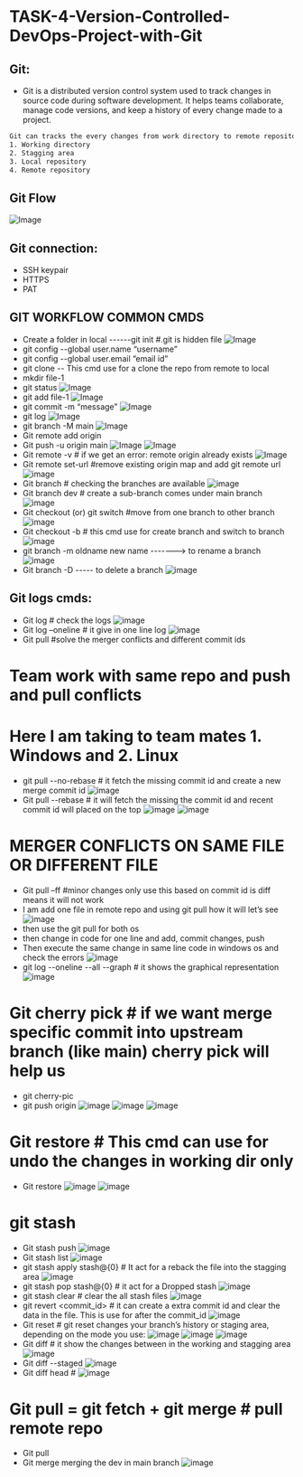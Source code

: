 # TASK-4-Version-Controlled-DevOps-Project-with-Git
## Git:
- Git is a distributed version control system used to track changes in source code during software 
development. It helps teams collaborate, manage code versions, and keep a history of every change made to a 
project.
```sh
Git can tracks the every changes from work directory to remote repository. 
1. Working directory 
2. Stagging area  
3. Local repository 
4. Remote repository
```
## Git Flow
![Image](https://github.com/user-attachments/assets/7fde12db-c42e-427c-a9ed-5490c508eeb2)
## Git connection:

- SSH keypair
- HTTPS
- PAT
## GIT WORKFLOW COMMON CMDS
- Create a folder in local ------git init  #.git is hidden file
![Image](https://github.com/user-attachments/assets/d15dc7f3-78f6-4d0a-800e-dc6a7057624f)
- git config  --global user.name “username”
- git config  --global user.email “email id”
- git clone  -- This cmd use for a clone the repo from remote to local
- mkdir file-1
- git status
![Image](https://github.com/user-attachments/assets/14a86b98-4324-4995-b1fd-8ceb8555191a)
- git add file-1
![Image](https://github.com/user-attachments/assets/815913fe-1526-493c-a146-573bc921f66a)
- git commit -m “message”
![Image](https://github.com/user-attachments/assets/520aba46-3431-4be5-b6c9-6c5b113874c0)
- git log
![Image](https://github.com/user-attachments/assets/d71ff6a9-fee4-4535-accc-f476614acba5)
- git branch -M main
![Image](https://github.com/user-attachments/assets/1a74edba-4c25-41cb-8d06-5d824d96740e)
- Git remote add origin <git repo url>
- Git push -u origin main
![Image](https://github.com/user-attachments/assets/5a58cc3c-b043-4606-b9c1-b3f2d0bc06f7)
![Image](https://github.com/user-attachments/assets/0ee829d3-e1af-4596-ae72-c86ae7546a5a)
- Git remote -v # if we get an error: remote origin already exists
![Image](https://github.com/user-attachments/assets/16401aa4-2ed4-4fdf-9b7f-044ea84a704d)
- Git remote set-url <git hub repo url> #remove existing origin map and add git remote url
![image](https://github.com/user-attachments/assets/e9b586e4-e187-4181-bd2a-6c201d969a17)
- Git branch # checking the branches are available
![image](https://github.com/user-attachments/assets/1ef39fb1-4cda-46ca-8899-07f414008a12)
- Git branch dev # create a sub-branch comes under main branch
![image](https://github.com/user-attachments/assets/522974b8-9be9-4edd-a13f-0fa29e892c95)
- Git checkout <branch-name> (or) git switch <branch-name> #move from one branch to other branch
![image](https://github.com/user-attachments/assets/2356f849-011b-49b3-8cfb-10e3c658ff97)
- Git checkout -b <sub-branch-name> # this cmd use for create branch and switch to branch
![image](https://github.com/user-attachments/assets/5d3ce067-3f0c-46c7-8e82-b0fb5bc7223b)
- git branch -m oldname new name -------> to rename a branch
![image](https://github.com/user-attachments/assets/2255c8b6-a0ce-45f6-925c-0d66d0c4118f)
- Git branch -D <branch name> ----- to delete a branch
![image](https://github.com/user-attachments/assets/f9473e09-d902-4160-94b4-87c306d4e68e)
## Git logs cmds:
- Git log # check the logs
![image](https://github.com/user-attachments/assets/29f75a46-9b54-4ad9-9eb0-3cf15c9e0aeb)
- Git log –oneline # it give in one line log
  ![image](https://github.com/user-attachments/assets/4f984b48-5251-4e2a-a117-c5b0c7c5efac)
- Git pull #solve the merger conflicts and different commit ids 
# Team work with same repo and push and pull conflicts
# Here I am taking to team mates 1. Windows and 2. Linux
- git pull --no-rebase # it fetch the missing commit id and create a new merge commit id
![image](https://github.com/user-attachments/assets/796e647c-fd2e-485e-9217-1a2ff2d22e00)
- Git pull --rebase # it will fetch the missing the commit id and recent commit id will placed on the top
![image](https://github.com/user-attachments/assets/a6203564-5952-4ecc-88ff-7897adb5d6f1)
![image](https://github.com/user-attachments/assets/08c7875b-f28e-4867-8d9e-572d1f26cef7)
# MERGER CONFLICTS ON SAME FILE OR DIFFERENT FILE
- Git pull –ff #minor changes only use this based on commit id is diff means it will not work
- I am add one file in remote repo and using git pull how it will let’s see
![image](https://github.com/user-attachments/assets/2b31b55d-5f98-4323-ac69-e3efeaaea328)
- then use the git pull for both os
- then change in code for one line and add, commit changes, push
- Then execute the same change in same line code in windows os and check the errors
![image](https://github.com/user-attachments/assets/bbc81593-2fc6-4fb4-a286-0d35ead270da)
- git log --oneline --all --graph # it shows the graphical representation
![image](https://github.com/user-attachments/assets/ef07b592-7d8c-432c-9b79-90f87818bf51)
# Git cherry pick # if we want merge specific commit into upstream branch (like main) cherry pick will help us 
- git cherry-pic <committed>
- git push origin<branch name>
![image](https://github.com/user-attachments/assets/d8f68d92-4cd5-4709-a762-c349918b1c4e)
![image](https://github.com/user-attachments/assets/42c0f10e-cf9b-429d-b27c-de92f0d12f2c)
![image](https://github.com/user-attachments/assets/b76533d5-6faf-42eb-8ae3-149e2fbc5a55)
# Git restore # This cmd can use for undo the changes in working dir only 
- Git restore <filename>
![image](https://github.com/user-attachments/assets/2f1c9cc0-6ebc-4e1c-bd9e-83763518954f)
![image](https://github.com/user-attachments/assets/3ae9db4d-f489-4590-a4f1-cefec55f67e1)
# git stash
- Git stash push <filename>
![image](https://github.com/user-attachments/assets/9626af33-6136-4123-86d0-268fd83b0c63)
- Git stash list
![image](https://github.com/user-attachments/assets/2fa5ba40-113b-47db-b1e1-cf76e23945e8)
- git stash apply stash@{0} #  It act for a reback the file into the stagging area
![image](https://github.com/user-attachments/assets/2fcfe146-5479-47ff-8c2b-eda5532671e0)
- git stash pop stash@{0} # it act for a Dropped stash
![image](https://github.com/user-attachments/assets/81152e1f-70c6-4828-9401-3df2cabd4b04)
- git stash clear # clear the all stash files
![image](https://github.com/user-attachments/assets/35527688-d171-4b7b-9c88-831f53263e51)
- git revert <commit_id> # it can create a extra commit id and clear the data in the file. This is use for after the commit_id
![image](https://github.com/user-attachments/assets/673152a6-79ff-43b8-af05-e71e3950827f)
- Git reset # git reset changes your branch’s history or staging area, depending on the mode you use:
![image](https://github.com/user-attachments/assets/78b6f328-fba0-4379-8d66-814c96bc72cb)
![image](https://github.com/user-attachments/assets/ccdd42ab-5dff-424a-9620-b89a4099d81d)
![image](https://github.com/user-attachments/assets/048bd8a9-df90-4958-8a14-f46a08d2e148)
- Git diff # it show the changes between in the working and stagging area
![image](https://github.com/user-attachments/assets/ec307b5f-647b-47f8-95be-9eed6c2804ef)
- Git diff --staged
![image](https://github.com/user-attachments/assets/12af24f5-0b3f-4773-bdbc-207933a5669d)
- Git diff head #
![image](https://github.com/user-attachments/assets/2a61ed2a-f2f6-4413-b3d4-8ea18f5a33ef)
# Git pull = git fetch + git merge # pull remote repo
- Git pull <remote url>
- Git merge <branchname> merging the dev in main branch
![image](https://github.com/user-attachments/assets/55f3e6c3-5f1f-4fa2-a812-3d208782bd14)
